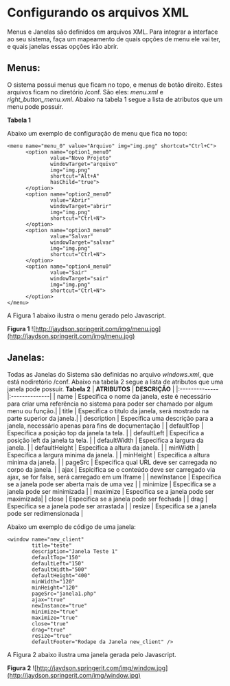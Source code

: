 # Configurando os arquivos XML #

Menus e Janelas são definidos em arquivos XML.
Para integrar a interface ao seu sistema, faça um mapeamento de quais opções de menu ele vai ter, e quais janelas essas opções irão abrir.

## Menus: ##

O sistema possui menus que ficam no topo, e menus de botão direito.
Estes arquivos ficam no diretório /conf.
São eles: _menu.xml_ e _right\_button\_menu.xml_.
Abaixo na tabela 1 segue a lista de atributos que um menu pode possuir.

**Tabela 1**


Abaixo um exemplo de configuração de menu que fica no topo:
```
<menu name="menu_0" value="Arquivo" img="img.png" shortcut="Ctrl+C">
      <option name="option1_menu0" 
              value="Novo Projeto" 
              windowTarget="arquivo" 
              img="img.png" 
              shortcut="Alt+A" 
              hasChild="true"> 
      </option>
      <option name="option2_menu0" 
              value="Abrir" 
              windowTarget="abrir" 
              img="img.png" 
              shortcut="Ctrl+N">
      </option>
      <option name="option3_menu0" 
              value="Salvar" 
              windowTarget="salvar" 
              img="img.png" 
              shortcut="Ctrl+N">
      </option>
      <option name="option4_menu0" 
              value="Sair" 
              windowTarget="sair" 
              img="img.png" 
              shortcut="Ctrl+N">
      </option>
</menu>

```
A Figura 1 abaixo ilustra o menu gerado pelo Javascript.

**Figura 1**
![http://jaydson.springerit.com/img/menu.jpg](http://jaydson.springerit.com/img/menu.jpg)



## Janelas: ##
Todas as Janelas do Sistema são definidas no arquivo _windows.xml_, que está nodiretório /conf.
Abaixo na tabela 2 segue a lista de atributos que uma janela pode possuir.
**Tabela 2**
| **ATRIBUTOS** | **DESCRIÇÃO** |
|:--------------|:--------------|
| name          | Especifica o nome da janela, este é necessário para criar uma referência no sistema para poder ser chamado por algum menu ou função.|
| title         | Especifica o titulo da janela, será mostrado na parte superior da janela.|
| description   | Especifica uma descrição para a janela, necessário apenas para fins de documentação |
| defaultTop    | Especifica a posição top da janela ta tela. |
| defaultLeft   | Especifica a posição left da janela ta tela. |
| defaultWidth  | Especifica a largura da janela. |
| defaultHeight | Especifica a altura da janela. |
| minWidth      | Especifica a largura minima da janela. |
| minHeight     | Especifica a altura minima da janela. |
| pageSrc       | Especifica qual URL deve ser carregada no corpo da janela. |
| ajax          | Espicifica se o conteúdo deve ser carregado via ajax, se for false, será carregado em um Iframe |
| newInstance   | Especifica se a janela pode ser aberta mais de uma vez |
| minimize      | Especifica se a janela pode ser minimizada |
| maximize      | Especifica se a janela pode ser maximizada|
| close         | Especifica se a janela pode ser fechada |
| drag          | Especifica se a janela pode ser arrastada |
| resize        | Especifica se a janela pode ser redimensionada |

Abaixo um exemplo de código de uma janela:
```
<window name="new_client" 
        title="teste" 
        description="Janela Teste 1" 
        defaultTop="150" 
        defaultLeft="150" 
        defaultWidth="500" 
        defaultHeight="400" 
        minWidth="120" 
        minHeight="120" 
        pageSrc="janela1.php" 
        ajax="true" 
        newInstance="true" 
        minimize="true"
        maximize="true" 
        close="true" 
        drag="true" 
        resize="true" 
        defaultFooter="Rodape da Janela new_client" /> 

```

A Figura 2 abaixo ilustra uma janela gerada pelo Javascript.

**Figura 2**
![http://jaydson.springerit.com/img/window.jpg](http://jaydson.springerit.com/img/window.jpg)